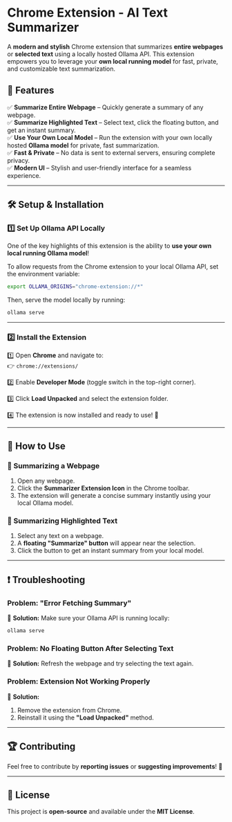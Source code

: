 # **Chrome Extension - AI Text Summarizer**  
A **modern and stylish** Chrome extension that summarizes **entire webpages** or **selected text** using a locally hosted Ollama API. This extension empowers you to leverage your **own local running model** for fast, private, and customizable text summarization.  

## 🚀 **Features**  
✅ **Summarize Entire Webpage** – Quickly generate a summary of any webpage.  
✅ **Summarize Highlighted Text** – Select text, click the floating button, and get an instant summary.  
✅ **Use Your Own Local Model** – Run the extension with your own locally hosted **Ollama model** for private, fast summarization.  
✅ **Fast & Private** – No data is sent to external servers, ensuring complete privacy.  
✅ **Modern UI** – Stylish and user-friendly interface for a seamless experience.  

---

## 🛠️ **Setup & Installation**  

### **1️⃣ Set Up Ollama API Locally**  
One of the key highlights of this extension is the ability to **use your own local running Ollama model**!  

To allow requests from the Chrome extension to your local Ollama API, set the environment variable:  

```bash
export OLLAMA_ORIGINS="chrome-extension://*"
```

Then, serve the model locally by running:  

```bash
ollama serve
```

---

### **2️⃣ Install the Extension**  

1️⃣ Open **Chrome** and navigate to:  
   👉 `chrome://extensions/`  

2️⃣ Enable **Developer Mode** (toggle switch in the top-right corner).  

3️⃣ Click **Load Unpacked** and select the extension folder.  

4️⃣ The extension is now installed and ready to use! 🎉  

---

## 📌 **How to Use**  

### **🔹 Summarizing a Webpage**  
1. Open any webpage.  
2. Click the **Summarizer Extension Icon** in the Chrome toolbar.  
3. The extension will generate a concise summary instantly using your local Ollama model.  

### **🔹 Summarizing Highlighted Text**  
1. Select any text on a webpage.  
2. A **floating "Summarize" button** will appear near the selection.  
3. Click the button to get an instant summary from your local model.  

---

## ❗ **Troubleshooting**  

### **Problem: "Error Fetching Summary"**  
🔹 **Solution:** Make sure your Ollama API is running locally:  
```bash
ollama serve
```

### **Problem: No Floating Button After Selecting Text**  
🔹 **Solution:** Refresh the webpage and try selecting the text again.  

### **Problem: Extension Not Working Properly**  
🔹 **Solution:**  
1. Remove the extension from Chrome.  
2. Reinstall it using the **"Load Unpacked"** method.  

---

## 🏆 **Contributing**  
Feel free to contribute by **reporting issues** or **suggesting improvements**! 🚀  

---

## 📜 **License**  
This project is **open-source** and available under the **MIT License**.  
